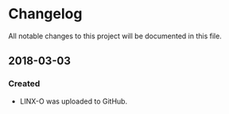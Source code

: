 # Changelog
All notable changes to this project will be documented in this file.

## 2018-03-03
### Created
- LINX-O was uploaded to GitHub.

